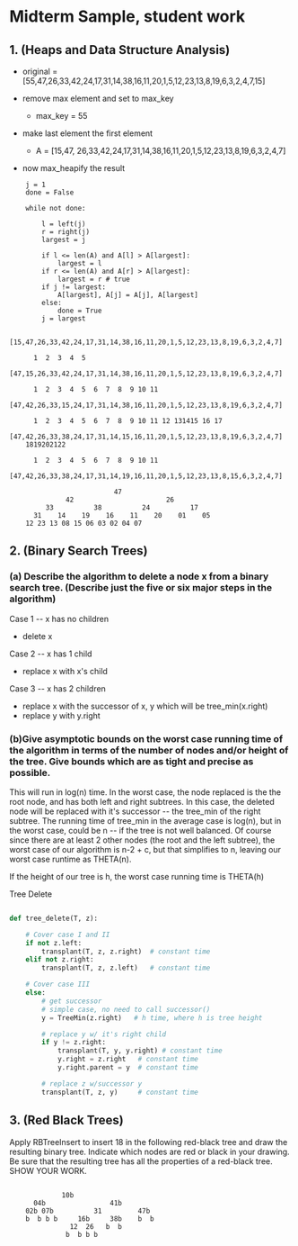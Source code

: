 
# Midterm Sample, student work

## 1.  (Heaps and Data Structure Analysis)

 + original = [55,47,26,33,42,24,17,31,14,38,16,11,20,1,5,12,23,13,8,19,6,3,2,4,7,15]

 + remove max element and set to max_key
	- max_key = 55

 + make last element the first element
	- A = [15,47, 26,33,42,24,17,31,14,38,16,11,20,1,5,12,23,13,8,19,6,3,2,4,7]

 + now max_heapify the result
```
	j = 1
	done = False

	while not done:
		
		l = left(j)
		r = right(j)
		largest = j

		if l <= len(A) and A[l] > A[largest]:
			largest = l 
		if r <= len(A) and A[r] > A[largest]:
			largest = r # true
		if j != largest:
			A[largest], A[j] = A[j], A[largest]
		else:
			done = True
		j = largest

	[15,47,26,33,42,24,17,31,14,38,16,11,20,1,5,12,23,13,8,19,6,3,2,4,7]

	  1  2  3  4  5
	[47,15,26,33,42,24,17,31,14,38,16,11,20,1,5,12,23,13,8,19,6,3,2,4,7]

	  1  2  3  4  5  6  7  8  9 10 11 
	[47,42,26,33,15,24,17,31,14,38,16,11,20,1,5,12,23,13,8,19,6,3,2,4,7]

	  1  2  3  4  5  6  7  8  9 10 11 12 131415 16 17 
	[47,42,26,33,38,24,17,31,14,15,16,11,20,1,5,12,23,13,8,19,6,3,2,4,7]
	1819202122

	  1  2  3  4  5  6  7  8  9 10 11 
	[47,42,26,33,38,24,17,31,14,19,16,11,20,1,5,12,23,13,8,15,6,3,2,4,7]

	                      47
	          42                       26
	     33          38          24          17
	  31    14    19    16    11    20    01    05
	12 23 13 08 15 06 03 02 04 07
```


## 2. (Binary Search Trees)

### (a) Describe the algorithm to delete a node x from a binary search tree. (Describe just the five or six major steps in the algorithm)

Case 1 -- x has no children
 + delete x

Case 2 -- x has 1 child
 + replace x with x's child

Case 3 -- x has 2 children
 + replace x with the successor of x, y which will be tree_min(x.right)
 + replace y with y.right

### (b)Give asymptotic bounds on the worst case running time of the algorithm in terms of the number of nodes and/or height of the tree.  Give bounds which are as tight and precise as possible.

This will run in log(n) time.  In the worst case, the node replaced is the the root node, and has both left and right subtrees.  In this case, the deleted node will be replaced with it's successor -- the tree_min of the right subtree.  The running time of tree_min in the average case is log(n), but in the worst case, could be n -- if the tree is not well balanced.  Of course since there are at least 2 other nodes (the root and the left subtree), the worst case of our algorithm is n-2 + c, but that simplifies to n, leaving our worst case runtime as THETA(n).

If the height of our tree is h, the worst case running time is THETA(h)


Tree Delete
```python

def tree_delete(T, z):

	# Cover case I and II
	if not z.left:
		transplant(T, z, z.right)  # constant time
	elif not z.right:
		transplant(T, z, z.left)   # constant time

	# Cover case III
	else:
		# get successor
		# simple case, no need to call successor()
		y = TreeMin(z.right)   # h time, where h is tree height

		# replace y w/ it's right child
		if y != z.right:
			transplant(T, y, y.right) # constant time
			y.right = z.right   # constant time
			y.right.parent = y  # constant time

		# replace z w/successor y
		transplant(T, z, y)     # constant time
```


## 3. (Red Black Trees)

Apply RBTreeInsert to insert 18 in the following red-black tree and draw the resulting binary tree.
Indicate which nodes are red or black in your drawing.  Be sure that the resulting tree has all the properties of a red-black tree.  SHOW YOUR WORK.
```

             10b
      04b                41b
    02b 07b          31         47b
    b  b b b     16b     38b    b  b 
               12  26   b  b
              b  b b b
```



























